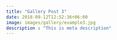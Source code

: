 ```yaml
---
title: "Gallery Post 3"
date: 2018-09-12T12:52:36+06:00
image: images/gallery/example3.jpg
description : "This is meta description"
---
```


